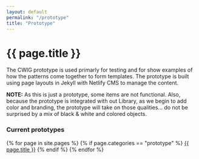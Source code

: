 ```yaml
---
layout: default
permalink: "/prototype"
title: "Prototype"
---
```


# {{ page.title }}

The CWIG prototype is used primarly for testing and for show examples of how the patterns come together to form templates. The prototype is built using page layouts in Jekyll with Netlify CMS to manage the content. 

__NOTE:__ As this is just a prototype, some items are not functional. Also, because the prototype is integrated with out Library, as we begin to add color and branding, the prototype will take on those qualities... do not be surprised by a mix of black & white and colored objects.

### Current prototypes

{% for page in site.pages %}
{% if page.categories == "prototype" %}
<a href="{{ page.url }}">{{ page.title }}</a>
{% endif %}
{% endfor %}
